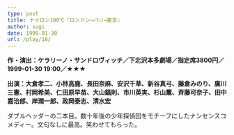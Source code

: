 ```yaml
---
type: post
title: ナイロン100℃『ロンドン→パリ→東京』
author: sugi
date: 1999-01-30
url: /play/16/
---
```

**作・演出：ケラリーノ・サンドロヴィッチ／下北沢本多劇場／指定席3800円／1999-01-30 19:00／★★★**

**出演：大倉孝二、小林高鹿、長田奈麻、安沢千草、新谷真弓、藤倉みのり、廣川三憲、村岡希美、仁田原早苗、大山鎬則、市川英実、杉山薫、斉藤可奈子、田中嘉治郎、岸潤一郎、政岡泰志、清水宏**

ダブルヘッダーの二本目。数十年後の少年探偵団をモチーフにしたナンセンスコメディー。文句なしに最高。笑わせてもらった。

